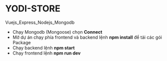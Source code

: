 # YODI-STORE
Vuejs_Express_Nodejs_Mongodb
- Chạy Mongodb (Mongoose) chọn **Connect**
- Mở dự án chạy phía frontend và backend lệnh **npm install** để tải các gói Package
- Chạy backend lệnh **npm start**
- Chạy frontend lệnh **npm run dev**
